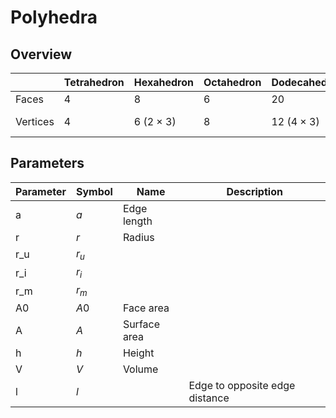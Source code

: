 # Polyhedra


## Overview

|                | Tetrahedron    | Hexahedron     | Octahedron     | Dodecahedron   | Icosahedron    |
|----------------|----------------|----------------|----------------|----------------|----------------|
| Faces          | 4              | 8              | 6              | 20             | 12             |
| Vertices       | 4              | 6 (2 × 3)      | 8              | 12 (4 × 3)     | 20 (8 + 4 × 3) |






## Parameters

| Parameter      | Symbol         | Name           | Description    |
|----------------|----------------|----------------|----------------|
| a              | $a$ | Edge length    |                |
| r              | $r$               | Radius         |                |
| r_u            | $r_u$               |          |                |
| r_i            | $r_i$               |          |                |
| r_m            | $r_m$               |          |                |
| A0             | $A0$               | Face area      |                |
| A              | $A$               | Surface area   |                |
| h              | $h$               | Height         |                |
| V              | $V$               | Volume         |                |
| l              | $l$               |                | Edge to opposite edge distance   |


